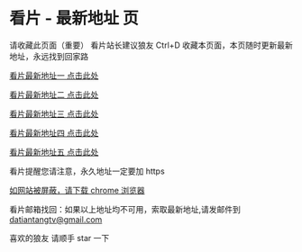 # 看片 - 最新地址 页

请收藏此页面（重要）
看片站长建议狼友 Ctrl+D 收藏本页面，本页随时更新最新地址，永远找到回家路

[看片最新地址一 点击此处](https://tt22.tv)

[看片最新地址二 点击此处](https://tt23.tv)

[看片最新地址三 点击此处](https://tt24.tv)

[看片最新地址四 点击此处](https://tt25.tv)

[看片最新地址五 点击此处](https://tt26.tv)

看片提醒您请注意，永久地址一定要加 https

[如网站被屏蔽，请下载 chrome 浏览器](https://dl.8xiy4.xyz/chrome_93.0.4577.82.apk)

看片邮箱找回：如果以上地址均不可用，索取最新地址,请发邮件到 datiantangtv@gmail.com

喜欢的狼友 请顺手 star 一下
